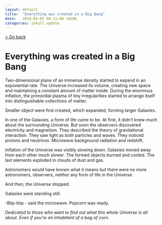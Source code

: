 ```yaml
---
layout: default
title:  "Everything was created in a Big Bang"
date:   2019-03-05 00:11:00 +0100
categories: jekyll update
---
```


<p>
   <a href="/science-docs/#science_blog_and_thoughts">
      < Go back
  </a>
</p>

# Everything was created in a Big Bang

Two-dimensional plane of an immense density started to expand in an exponential rate. The Universe increased its volume, creating new space and maintaining a constant amount of matter inside. During the enormous inflation, the primordial plasma of tiny irregularities started to arrange itself into distinguishable collections of matter.

Smaller object were first created, which expanded, forming larger Galaxies.

In one of the Galaxies, a form of life came to be. At first, it didn’t knew much about the surrounding Universe. But soon the observers discovered electricity and magnetism. They described the theory of gravitational interaction. They saw light as both particles and waves. They noticed protons and neutrinos. Microwave background radiation and redshift.

Inflation of the Universe was visibly slowing down. Galaxies moved away from each other much slower. The formed objects burned and cooled. The last elements exploded in clouds of dust and gas.

Astronomers would have known what it means but there were no more astronomers, observers, neither any form of life in the Universe.

And then, the Universe stopped.

Galaxies were standing still.

-Biip-biip - said the microwave. Popcorn was ready.





*Dedicated to those who want to find out what this whole Universe is all about. Even if you're an inhabitant of a bag of corn.*
